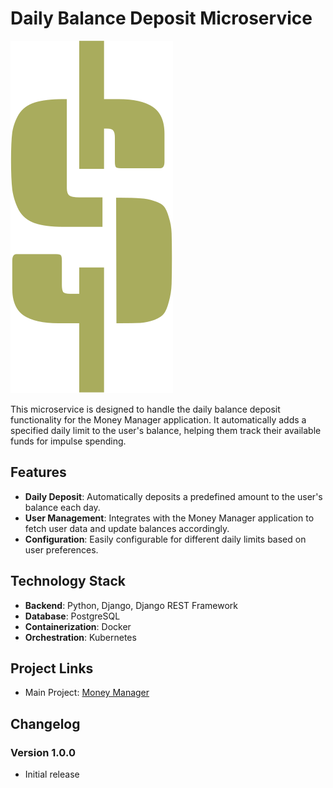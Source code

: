 # Daily Balance Deposit Microservice

![Project Logo](readme_imgs/logo.svg)

This microservice is designed to handle the daily balance deposit functionality for the Money Manager application. It automatically adds a specified daily limit to the user's balance, helping them track their available funds for impulse spending.

## Features
- **Daily Deposit**: Automatically deposits a predefined amount to the user's balance each day.
- **User Management**: Integrates with the Money Manager application to fetch user data and update balances accordingly.
- **Configuration**: Easily configurable for different daily limits based on user preferences.

## Technology Stack
- **Backend**: Python, Django, Django REST Framework
- **Database**: PostgreSQL
- **Containerization**: Docker
- **Orchestration**: Kubernetes

## Project Links
- Main Project: [Money Manager](https://cash-planner.sitera.tech)

## Changelog

### Version 1.0.0
- Initial release